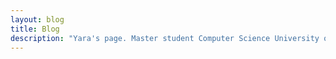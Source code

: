 ```yaml
---
layout: blog
title: Blog
description: "Yara's page. Master student Computer Science University of Twente"
---
```

<!-- no_link_title: false 
no_excerpt: false 
hide_image: false 
cover: true  -->
